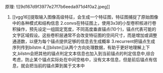 原理:
![[9d167d9f3977e27f7b6eeda971d4f0a2.jpeg]]
1. [[vgg16]]提取输入图像高级特征，会生成一个特征图，特征图捕捉了原始图像中的各种模式和结构信息
2.convs在特征图上，使用3x3的小型卷积核进行卷积操作，预先设定一组固定宽度，不同高度垂直锚点(10个)，锚点代表可能的文字区域假设。这些卷积层通常不会改变特征图的空间尺寸，而是增加或调整通道数，以便为每个锚点提供足够的信息去生成概率
3.recurrent把锚点生成序列传到bilstm
4,[[bilstm]]从两个方向处理数据，有助于更好地理解上下文,bilstm会把其他的锚点判定文本信息也加入到当前锚点的判定信息中,综合考虑，防止某个锚点实际处在中间空格中，没有文本信息，但是前后锚点有信息，就会把当前的锚点算到属于文本中